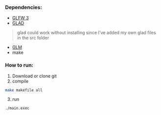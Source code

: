 
### Dependencies:

- [GLFW 3](https://www.glfw.org/)  
- [GLAD](https://github.com/Dav1dde/glad)  
> glad could work without installing since I've added my own glad files in the src folder  
- [GLM](https://glm.g-truc.net/0.9.9/index.html)  
- make  

### How to run:

1. Download or clone git  
2. compile  
```bash
make makefile all
```
3. run
```bash
./main.exec
```
